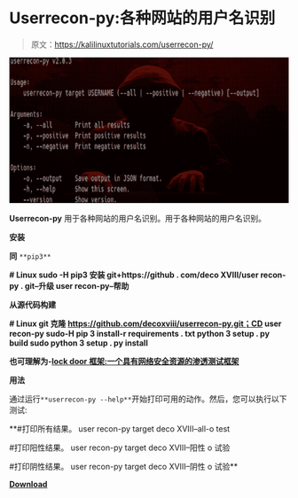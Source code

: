 # Userrecon-py:各种网站的用户名识别

> 原文：<https://kalilinuxtutorials.com/userrecon-py/>

[![Userrecon-py : Username Recognition On Various Websites](img/87c69c9228bfe55ab3b90046f0afbf23.png "Userrecon-py : Username Recognition On Various Websites")](https://1.bp.blogspot.com/-SizJc0aUqKk/XZznqnxkcVI/AAAAAAAAC2k/ohFInS9YTU4ww8e0M5AggbByDA1aC3drwCLcBGAsYHQ/s1600/userrecon-py%2B%25281%2529.png)

**Userrecon-py** 用于各种网站的用户名识别。用于各种网站的用户名识别。

**安装**

**同** `**pip3**`

**# Linux
sudo -H pip3 安装 git+https://github . com/deco XVIII/user recon-py . git–升级
user recon-py–帮助**

**从源代码构建**

**# Linux
git 克隆 https://github.com/decoxviii/userrecon-py.git；CD user recon-py
sudo-H pip 3 install-r requirements . txt
python 3 setup . py build
sudo python 3 setup . py install**

**也可理解为-[lock door 框架:一个具有网络安全资源的渗透测试框架](https://kalilinuxtutorials.com/lockdoor-framework-penetration-testing-framework-cyber-security/)**

**用法**

通过运行`**userrecon-py --help**`开始打印可用的动作。然后，您可以执行以下测试:

**#打印所有结果。
user recon-py target deco XVIII–all-o test

#打印阳性结果。
user recon-py target deco XVIII–阳性 o 试验

#打印阴性结果。
user recon-py target deco XVIII–阴性 o 试验**

[**Download**](https://github.com/decoxviii/userrecon-py)